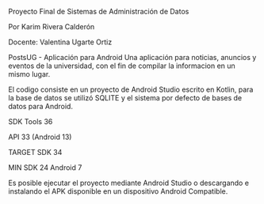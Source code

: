 Proyecto Final de Sistemas de Administración de Datos

Por Karim Rivera Calderón

Docente: Valentina Ugarte Ortiz


PostsUG - Aplicación para Android
Una aplicación para noticias, anuncios y eventos de la universidad, con el fin de compilar la informacion en un mismo lugar.

El codigo consiste en un proyecto de Android Studio escrito en Kotlin, para la base de datos se utilizó SQLITE y el sistema por defecto de bases de datos para Android.

SDK Tools 36

API 33 (Android 13) 

TARGET SDK 34

MIN SDK 24 ‎Android 7


Es posible ejecutar el proyecto mediante Android Studio o descargando e instalando el APK disponible en un dispositivo Android Compatible.
